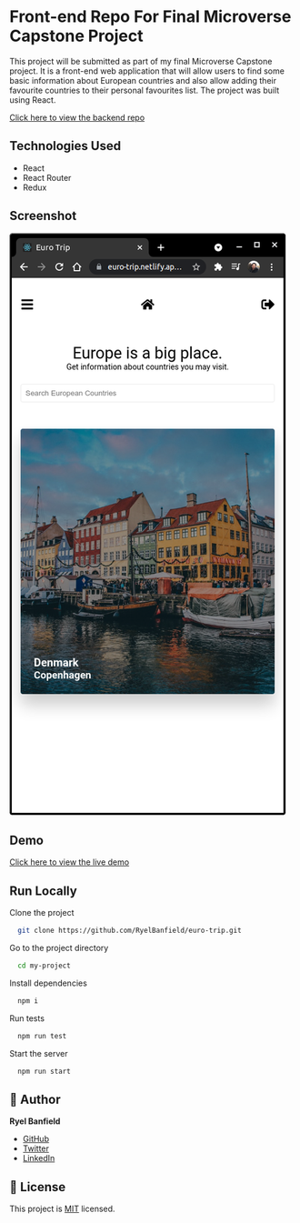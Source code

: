 # Front-end Repo For Final Microverse Capstone Project

This project will be submitted as part of my final Microverse Capstone project. It is a front-end web application that will allow users to find some basic information about European countries and also allow adding their favourite countries to their personal favourites list. The project was built using React.

[Click here to view the backend repo](https://github.com/RyelBanfield/euro-trip-api)

## Technologies Used
- React
- React Router
- Redux

## Screenshot

![screenshot](./Screenshot.png)

## Demo

[Click here to view the live demo](https://euro-trip.netlify.app/)

## Run Locally

Clone the project

```bash
  git clone https://github.com/RyelBanfield/euro-trip.git
```

Go to the project directory

```bash
  cd my-project
```

Install dependencies

```bash
  npm i
```

Run tests

```bash
  npm run test
```

Start the server

```bash
  npm run start
```

  ## 👤 Author
**Ryel Banfield**
- [GitHub](https://github.com/ryelbanfield)
- [Twitter](https://twitter.com/ryelbanfield)
- [LinkedIn](https://www.linkedin.com/in/ryel-banfield/)

## 📝 License
This project is [MIT](LICENSE) licensed.